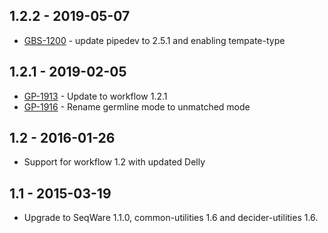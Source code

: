 ## 1.2.2 - 2019-05-07
- [GBS-1200](https://jira.oicr.on.ca/browse/GBS-1200) - update pipedev to 2.5.1 and enabling tempate-type
## 1.2.1 - 2019-02-05
- [GP-1913](https://jira.oicr.on.ca/browse/GP-1913) - Update to workflow 1.2.1
- [GP-1916](https://jira.oicr.on.ca/browse/GP-1916) - Rename germline mode to unmatched mode
## 1.2 - 2016-01-26
- Support for workflow 1.2 with updated Delly
## 1.1 - 2015-03-19
- Upgrade to SeqWare 1.1.0, common-utilities 1.6 and decider-utilities 1.6.
